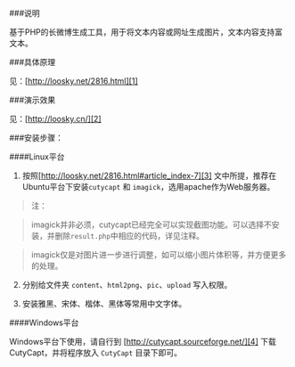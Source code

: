 ###说明

基于PHP的长微博生成工具，用于将文本内容或网址生成图片，文本内容支持富文本。

###具体原理

见：[http://loosky.net/2816.html][1]

###演示效果

见：[http://loosky.cn/][2]

###安装步骤：

####Linux平台

1. 按照[http://loosky.net/2816.html#article_index-7][3] 文中所提，推荐在Ubuntu平台下安装`cutycapt` 和 `imagick`，选用apache作为Web服务器。

> 注：

> imagick并非必须，cutycapt已经完全可以实现截图功能。可以选择不安装，并删除`result.php`中相应的代码，详见注释。

> imagick仅是对图片进一步进行调整，如可以缩小图片体积等，并方便更多的处理。

2. 分别给文件夹 `content`、`html2png`、`pic`、`upload` 写入权限。

3. 安装雅黑、宋体、楷体、黑体等常用中文字体。


####Windows平台

Windows平台下使用，请自行到 [http://cutycapt.sourceforge.net/][4] 下载CutyCapt，并将程序放入 `CutyCapt` 目录下即可。


  [1]: http://loosky.net/2816.html
  [2]: http://loosky.cn/
  [3]: http://loosky.net/2816.html#article_index-7
  [4]: http://cutycapt.sourceforge.net/